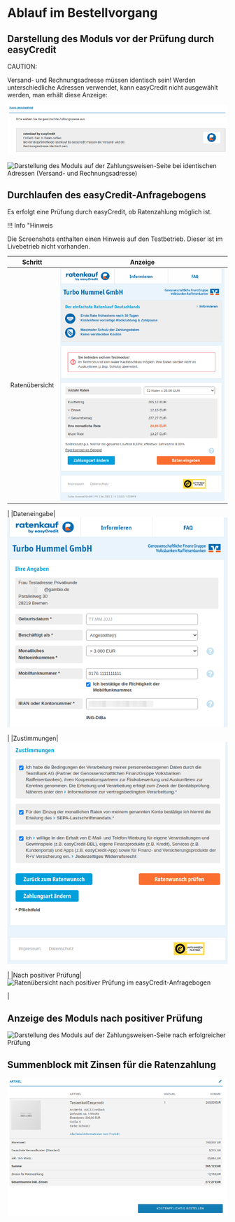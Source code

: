 # Ablauf im Bestellvorgang 

## Darstellung des Moduls vor der Prüfung durch easyCredit 

CAUTION:

Versand- und Rechnungsadresse müssen identisch sein! Werden unterschiedliche Adressen verwendet, kann easyCredit nicht ausgewählt werden, man erhält diese Anzeige:

![](Bilder/easycredit/ec-2020-09-10_010.png "Anzeige bei abweichender Versand- und Rechnungsadresse")

![](Bilder/easycredit/ec-2020-09-10_011.png "Darstellung des Moduls auf der Zahlungsweisen-Seite bei
        identischen Adressen (Versand- und Rechnungsadresse)")

## Durchlaufen des easyCredit-Anfragebogens 

Es erfolgt eine Prüfung durch easyCredit, ob Ratenzahlung möglich ist.

!!! Info "Hinweis
	

Die Screenshots enthalten einen Hinweis auf den Testbetrieb. Dieser ist im Livebetrieb nicht vorhanden.

|Schritt|Anzeige|
|-------|-------|
|Ratenübersicht|![](Bilder/easycredit/ec-2020-09-10_012.png "Ratenübersicht im easyCredit-Anfragebogen")

|
|Dateneingabe|![](Bilder/easycredit/ec-2020-09-10_013.png "Dateneingabe im easyCredit-Anfragebogen")

|
|Zustimmungen|![](Bilder/easycredit/ec-2020-09-10_014.png "Zustimmungen im easyCredit-Anfragebogen")

|
|Nach positiver Prüfung|![](Bilder/easycredit/ec-2020-09-10_015.png "Ratenübersicht nach positiver Prüfung im
                  easyCredit-Anfragebogen")

|

## Anzeige des Moduls nach positiver Prüfung 

![](Bilder/easycredit/ec-2020-09-10_016.png "Darstellung des Moduls auf der Zahlungsweisen-Seite nach
        erfolgreicher Prüfung ")

## Summenblock mit Zinsen für die Ratenzahlung 

![](Bilder/easycredit/ec-2020-09-10_017.png "Anzeige des Summenblocks in der Bestellzusammenfassung")



